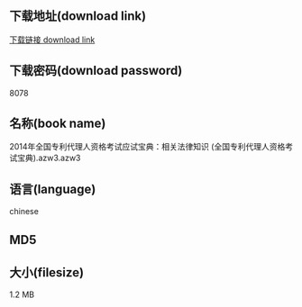 ## 下载地址(download link)
[下载链接 download link](https://tutu365.netlify.app/?s=2014%E5%B9%B4%E5%85%A8%E5%9B%BD%E4%B8%93%E5%88%A9%E4%BB%A3%E7%90%86%E4%BA%BA%E8%B5%84%E6%A0%BC%E8%80%83%E8%AF%95%E5%BA%94%E8%AF%95%E5%AE%9D%E5%85%B8%EF%BC%9A%E7%9B%B8%E5%85%B3%E6%B3%95%E5%BE%8B%E7%9F%A5%E8%AF%86+%28%E5%85%A8%E5%9B%BD%E4%B8%93%E5%88%A9%E4%BB%A3%E7%90%86%E4%BA%BA%E8%B5%84%E6%A0%BC%E8%80%83%E8%AF%95%E5%AE%9D%E5%85%B8%29.azw3)

## 下载密码(download password)
8078

## 名称(book name)
2014年全国专利代理人资格考试应试宝典：相关法律知识 (全国专利代理人资格考试宝典).azw3.azw3

## 语言(language)
chinese

## MD5


## 大小(filesize)
1.2 MB
